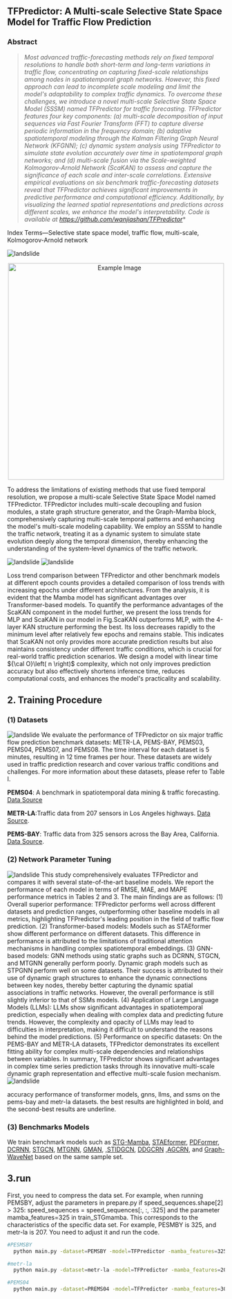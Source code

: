 ## TFPredictor: A Multi-scale Selective State Space Model for Traffic Flow Prediction

### Abstract

> *Most advanced traffic-forecasting methods rely on fixed temporal resolutions to handle both short-term and long-term variations in traffic flow, concentrating on capturing fixed-scale relationships among nodes in spatiotemporal graph networks. However, this fixed approach can lead to incomplete scale modeling and limit the model's adaptability to complex traffic dynamics. To overcome these challenges, we introduce a novel multi-scale Selective State Space Model (SSSM) named TFPredictor for traffic forecasting. TFPredictor features four key components: (a) multi-scale decomposition of input sequences via Fast Fourier Transform (FFT) to capture diverse periodic information in the frequency domain; (b) adaptive spatiotemporal modeling through the Kalman Filtering Graph Neural Network (KFGNN); (c) dynamic system analysis using TFPredictor to simulate state evolution accurately over time in spatiotemporal graph networks; and (d) multi-scale fusion via the Scale-weighted Kolmogorov-Arnold Network (ScaKAN) to assess and capture the significance of each scale and inter-scale correlations. Extensive empirical evaluations on six benchmark traffic-forecasting datasets reveal that TFPredictor achieves significant improvements in predictive performance and computational efficiency. Additionally, by visualizing the learned spatial representations and predictions across different scales, we enhance the model's interpretability. Code is available at https://github.com/wanjiashan/TFPredictor**

Index Terms—Selective state space model, traffic flow, multi-scale, Kolmogorov-Arnold network

![landslide](imgs/1.png)

<div align="center">
  <img src="imgs/1.png" alt="Example Image" width="500" />
</div>

To address the limitations of existing methods that use fixed temporal resolution, we propose a multi-scale Selective State Space Model named TFPredictor. TFPredictor includes multi-scale decoupling and fusion modules, a state graph structure generator, and the Graph-Mamba block, comprehensively capturing multi-scale temporal patterns and enhancing the model's multi-scale modeling capability.
We employ an SSSM to handle the traffic network, treating it as a dynamic system to simulate state evolution deeply along the temporal dimension, thereby enhancing the understanding of the system-level dynamics of the traffic network.

![landslide](imgs/2.png)   ![landslide](imgs/2-1.png)

Loss trend comparison between TFPredictor and other benchmark models at different epoch counts
provides a detailed comparison of loss trends with increasing epochs under different architectures. From the analysis, it is evident that the Mamba model has significant advantages over Transformer-based models. To quantify the performance advantages of the ScaKAN component in the model further, we present the loss trends for MLP and ScaKAN in our model in Fig.ScaKAN outperforms MLP, with the 4-layer KAN structure performing the best. Its loss decreases rapidly to the minimum level after relatively few epochs and remains stable. This indicates that ScaKAN not only provides more accurate prediction results but also maintains consistency under different traffic conditions, which is crucial for real-world traffic prediction scenarios.
We design a model with linear time ${\cal O}\left( n \right)$ complexity, which not only improves prediction accuracy but also effectively shortens inference time, reduces computational costs, and enhances the model's practicality and scalability.

## 2. Training Procedure
### (1) Datasets
![landslide](imgs/table1.png)
We evaluate the performance of TFPredictor on six major
traffic flow prediction benchmark datasets: METR-LA, PEMS-BAY, PEMS03, PEMS04, PEMS07, and PEMS08. The time
interval for each dataset is 5 minutes, resulting in 12 time
frames per hour. These datasets are widely used in traffic
prediction research and cover various traffic conditions and
challenges. For more information about these datasets, please
refer to Table I.


<b>PEMS04</b>: A benchmark in spatiotemporal data mining & traffic forecasting. [Data Source](link)

<b>METR-LA</b>:Traffic data from 207 sensors in Los Angeles highways. [Data Source](https://github.com/laekov/Traffic-Data).

<b>PEMS-BAY</b>: Traffic data from 325 sensors across the Bay Area, California. [Data Source](link).


### (2) Network Parameter Tuning
![landslide](imgs/table2.png)
This study comprehensively evaluates TFPredictor and compares it with several state-of-the-art baseline models. We report the performance of each model in terms of RMSE, MAE, and MAPE performance metrics in Tables 2 and 3. The main findings are as follows:
(1) Overall superior performance: TFPredictor performs well across different datasets and prediction ranges, outperforming other baseline models in all metrics, highlighting TFPredictor's leading position in the field of traffic flow prediction.
(2) Transformer-based models: Models such as STAEformer show different performance on different datasets. This difference in performance is attributed to the limitations of traditional attention mechanisms in handling complex spatiotemporal embeddings.
(3) GNN-based models: GNN methods using static graphs such as DCRNN, STGCN, and MTGNN generally perform poorly. Dynamic graph models such as STPGNN perform well on some datasets. Their success is attributed to their use of dynamic graph structures to enhance the dynamic connections between key nodes, thereby better capturing the dynamic spatial associations in traffic networks. However, the overall performance is still slightly inferior to that of SSMs models.
(4) Application of Large Language Models (LLMs): LLMs show significant advantages in spatiotemporal prediction, especially when dealing with complex data and predicting future trends. However, the complexity and opacity of LLMs may lead to difficulties in interpretation, making it difficult to understand the reasons behind the model predictions.
(5) Performance on specific datasets: On the PEMS-BAY and METR-LA datasets, TFPredictor demonstrates its excellent fitting ability for complex multi-scale dependencies and relationships between variables.
In summary, TFPredictor shows significant advantages in complex time series prediction tasks through its innovative multi-scale dynamic graph representation and effective multi-scale fusion mechanism.
![landslide](imgs/table3.png)

accuracy performance of transformer models, gnns, llms, and ssms on the pems-bay and metr-la datasets. the best results are highlighted in bold, and the second-best results are underline.


### (3) Benchmarks Models
We train benchmark models such as <a href="https://github.com/LincanLi98/STG-Mamba" target="_blank">STG-Mamba</a>, <a href="https://github.com/XDZhelheim/STAEformer" target="_blank">STAEformer</a>, <a href="https://github.com/BUAABIGSCity/PDFormer" target="_blank">PDFormer</a>, <a href="https://github.com/chnsh/DCRNN_PyTorch" target="_blank">DCRNN</a>, <a href="https://github.com/hazdzz/STGCN" target="_blank">STGCN</a>, <a href="https://github.com/nnzhan/MTGNN" target="_blank">MTGNN</a>, <a href="https://github.com/zhengchuanpan/GMAN" target="_blank">GMAN</a>, ,<a href="https://github.com/LiuAoyu1998/STIDGCN" target="_blank">STIDGCN</a>, <a href="https://github.com/wengwenchao123/DDGCRN" target="_blank">DDGCRN</a> ,<a href="https://github.com/LeiBAI/AGCRN" target="_blank">AGCRN</a>, and <a href="https://github.com/nnzhan/Graph-WaveNet" target="_blank">Graph-WaveNet</a> based on the same sample set.

## 3.run
First, you need to compress the data set. For example, when running PEMSBY, adjust the parameters in prepare.py if speed_sequences.shape[2] > 325: speed_sequences = speed_sequences[:, :, :325] and the parameter mamba_features=325 in train_STGmamba. This corresponds to the characteristics of the specific data set. For example, PESMBY is 325, and metr-la is 207. You need to adjust it and run the code.
```bash
#PESMSBY
  python main.py -dataset=PEMSBY -model=TFPredictor -mamba_features=325 
```
```bash
#metr-la
  python main.py -dataset=metr-la -model=TFPredictor -mamba_features=207
```
```bash
#PEMS04
  python main.py -dataset=PREMS04 -model=TFPredictor -mamba_features=307
```
